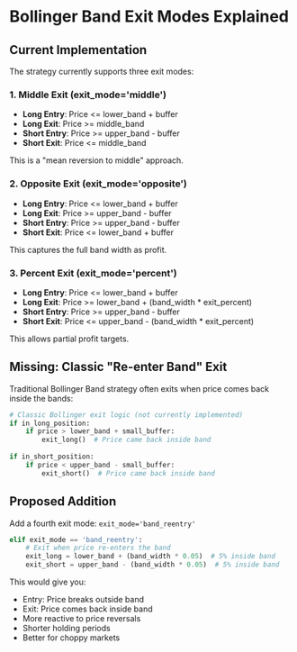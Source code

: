 # Bollinger Band Exit Modes Explained

## Current Implementation

The strategy currently supports three exit modes:

### 1. Middle Exit (exit_mode='middle')
- **Long Entry**: Price <= lower_band + buffer
- **Long Exit**: Price >= middle_band
- **Short Entry**: Price >= upper_band - buffer  
- **Short Exit**: Price <= middle_band

This is a "mean reversion to middle" approach.

### 2. Opposite Exit (exit_mode='opposite')
- **Long Entry**: Price <= lower_band + buffer
- **Long Exit**: Price >= upper_band - buffer
- **Short Entry**: Price >= upper_band - buffer
- **Short Exit**: Price <= lower_band + buffer

This captures the full band width as profit.

### 3. Percent Exit (exit_mode='percent')
- **Long Entry**: Price <= lower_band + buffer
- **Long Exit**: Price >= lower_band + (band_width * exit_percent)
- **Short Entry**: Price >= upper_band - buffer
- **Short Exit**: Price <= upper_band - (band_width * exit_percent)

This allows partial profit targets.

## Missing: Classic "Re-enter Band" Exit

Traditional Bollinger Band strategy often exits when price comes back inside the bands:

```python
# Classic Bollinger exit logic (not currently implemented)
if in_long_position:
    if price > lower_band + small_buffer:
        exit_long()  # Price came back inside band
        
if in_short_position:
    if price < upper_band - small_buffer:
        exit_short()  # Price came back inside band
```

## Proposed Addition

Add a fourth exit mode: `exit_mode='band_reentry'`

```python
elif exit_mode == 'band_reentry':
    # Exit when price re-enters the band
    exit_long = lower_band + (band_width * 0.05)  # 5% inside band
    exit_short = upper_band - (band_width * 0.05)  # 5% inside band
```

This would give you:
- Entry: Price breaks outside band
- Exit: Price comes back inside band
- More reactive to price reversals
- Shorter holding periods
- Better for choppy markets